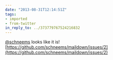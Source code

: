 ```yaml
---
date: "2013-08-31T12:14:51Z"
tags:
- imported
- from-twitter
in_reply_to: ../373779767524216832
---
```

[@schneems](/twitter/#/schneems) looks like it is\! [https://github.com/schneems/maildown/issues/2](https://github.com/schneems/maildown/issues/2)
